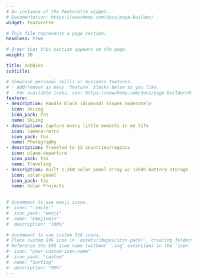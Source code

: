 ```yaml
---
# An instance of the Featurette widget.
# Documentation: https://wowchemy.com/docs/page-builder/
widget: featurette

# This file represents a page section.
headless: true

# Order that this section appears on the page.
weight: 30

title: Hobbies
subtitle:

# Showcase personal skills or business features.
# - Add/remove as many `feature` blocks below as you like.
# - For available icons, see: https://wowchemy.com/docs/page-builder/#icons
feature:
- description: Handle black (diamond) slopes moderately
  icon: skiing
  icon_pack: fas
  name: Skiing
- description: Capture every little moments in my life
  icon: camera-retro
  icon_pack: fas
  name: Photography
- description: Traveled to 12 countries/regions
  icon: plane-departure
  icon_pack: fas
  name: Traveling
- description: Built 1.2kW solar panel array w/ 12kWh battery storage
  icon: solar-panel
  icon_pack: fas
  name: Solar Projects

  
# Uncomment to use emoji icons.
#- icon: ":smile:"
#  icon_pack: "emoji"
#  name: "Emojiness"
#  description: "100%"  

# Uncomment to use custom SVG icons.
# Place custom SVG icon in `assets/images/icon-pack/`, creating folders if necessary.
# Reference the SVG icon name (without `.svg` extension) in the `icon` field.
#- icon: "your-custom-icon-name"
#  icon_pack: "custom"
#  name: "Surfing"
#  description: "90%"
---
```

